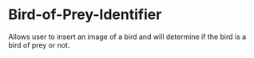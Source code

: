 # Bird-of-Prey-Identifier
Allows user to insert an image of a bird and will determine if the bird is a bird of prey or not. 
